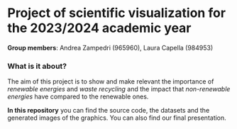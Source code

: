 # Project of scientific visualization for the 2023/2024 academic year
**Group members**: Andrea Zampedri (965960), Laura Capella (984953)

### What is it about?
The aim of this project is to show and make relevant the importance of _renewable energies_ and _waste recycling_ and the impact that _non-renewable energies_ have compared to the renewable ones.

**In this repository** you can find the source code, the datasets and the generated images of the graphics.
You can also find our final presentation.
